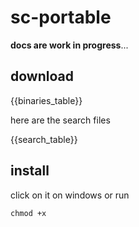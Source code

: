 # sc-portable

**docs are work in progress**...

## download

{{binaries_table}}

here are the search files

{{search_table}}

## install

click on it on windows or run

```
chmod +x 
```
